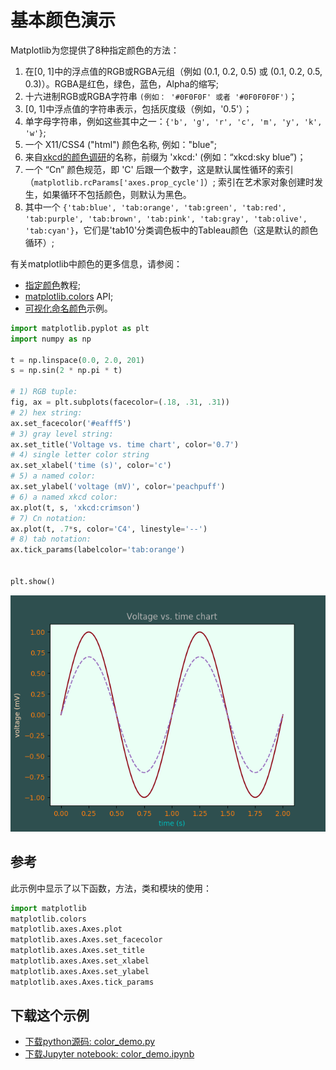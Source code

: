 # 基本颜色演示

Matplotlib为您提供了8种指定颜色的方法：

1. 在[0, 1]中的浮点值的RGB或RGBA元组（例如 (0.1, 0.2, 0.5) 或 (0.1, 0.2, 0.5, 0.3)）。RGBA是红色，绿色，蓝色，Alpha的缩写;
1. 十六进制RGB或RGBA字符串 ``(例如： '#0F0F0F' 或者 '#0F0F0F0F')``；
1. [0, 1]中浮点值的字符串表示，包括灰度级（例如，'0.5'）；
1. 单字母字符串，例如这些其中之一：``{'b', 'g', 'r', 'c', 'm', 'y', 'k', 'w'}``;
1. 一个 X11/CSS4 ("html") 颜色名称, 例如："blue";
1. 来自[xkcd的颜色调研](https://xkcd.com/color/rgb/)的名称，前缀为 'xkcd:' (例如：“xkcd:sky blue”)；
1. 一个 “Cn” 颜色规范，即 'C' 后跟一个数字，这是默认属性循环的索引（``matplotlib.rcParams['axes.prop_cycle']``）; 索引在艺术家对象创建时发生，如果循环不包括颜色，则默认为黑色。
1. 其中一个 ``{'tab:blue', 'tab:orange', 'tab:green', 'tab:red', 'tab:purple', 'tab:brown', 'tab:pink', 'tab:gray', 'tab:olive', 'tab:cyan'}``，它们是'tab10'分类调色板中的Tableau颜色（这是默认的颜色循环）;

有关matplotlib中颜色的更多信息，请参阅：

- [指定颜色](https://matplotlib.org/tutorials/colors/colors.html)教程;
- [matplotlib.colors](https://matplotlib.org/api/colors_api.html#module-matplotlib.colors) API;
- [可视化命名颜色](https://matplotlib.org/gallery/color/named_colors.html)示例。

```python
import matplotlib.pyplot as plt
import numpy as np

t = np.linspace(0.0, 2.0, 201)
s = np.sin(2 * np.pi * t)

# 1) RGB tuple:
fig, ax = plt.subplots(facecolor=(.18, .31, .31))
# 2) hex string:
ax.set_facecolor('#eafff5')
# 3) gray level string:
ax.set_title('Voltage vs. time chart', color='0.7')
# 4) single letter color string
ax.set_xlabel('time (s)', color='c')
# 5) a named color:
ax.set_ylabel('voltage (mV)', color='peachpuff')
# 6) a named xkcd color:
ax.plot(t, s, 'xkcd:crimson')
# 7) Cn notation:
ax.plot(t, .7*s, color='C4', linestyle='--')
# 8) tab notation:
ax.tick_params(labelcolor='tab:orange')


plt.show()
```

![基本颜色演示](/static/images/gallery/sphx_glr_color_demo_001.png)

## 参考

此示例中显示了以下函数，方法，类和模块的使用：

```python
import matplotlib
matplotlib.colors
matplotlib.axes.Axes.plot
matplotlib.axes.Axes.set_facecolor
matplotlib.axes.Axes.set_title
matplotlib.axes.Axes.set_xlabel
matplotlib.axes.Axes.set_ylabel
matplotlib.axes.Axes.tick_params
```

## 下载这个示例
            
- [下载python源码: color_demo.py](https://matplotlib.org/_downloads/color_demo.py)
- [下载Jupyter notebook: color_demo.ipynb](https://matplotlib.org/_downloads/color_demo.ipynb)